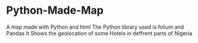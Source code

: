 # Python-Made-Map
A map made with Python and html 
The Python library used is folium and Pandas
It Shows the geolocation of some Hotels in deffrent parts of Nigeria 
